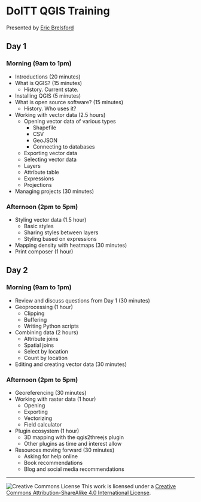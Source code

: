# DoITT QGIS Training

Presented by [Eric Brelsford](http://ebrelsford.github.io/)

## Day 1

### Morning (9am to 1pm)
 * Introductions (20 minutes)
 * What is QGIS? (15 minutes)
   * History. Current state.
 * Installing QGIS (5 minutes)
 * What is open source software? (15 minutes)
   * History. Who uses it?
 * Working with vector data (2.5 hours)
   * Opening vector data of various types
     * Shapefile
     * CSV
     * GeoJSON
     * Connecting to databases
   * Exporting vector data
   * Selecting vector data
   * Layers
   * Attribute table
   * Expressions
   * Projections
 * Managing projects (30 minutes)

### Afternoon (2pm to 5pm)
 * Styling vector data (1.5 hour)
   * Basic styles
   * Sharing styles between layers
   * Styling based on expressions
 * Mapping density with heatmaps (30 minutes)
 * Print composer (1 hour)

## Day 2

### Morning (9am to 1pm)
 * Review and discuss questions from Day 1 (30 minutes)
 * Geoprocessing (1 hour)
   * Clipping
   * Buffering
   * Writing Python scripts
 * Combining data (2 hours)
   * Attribute joins
   * Spatial joins
   * Select by location
   * Count by location
 * Editing and creating vector data (30 minutes)

### Afternoon (2pm to 5pm)
 * Georeferencing (30 minutes)
 * Working with raster data (1 hour)
   * Opening
   * Exporting
   * Vectorizing
   * Field calculator
 * Plugin ecosystem (1 hour)
   * 3D mapping with the qgis2threejs plugin
   * Other plugins as time and interest allow
 * Resources moving forward (30 minutes)
   * Asking for help online
   * Book recommendations
   * Blog and social media recommendations

---

![Creative Commons License](https://i.creativecommons.org/l/by-sa/4.0/88x31.png)
This work is licensed under a [Creative Commons Attribution-ShareAlike 4.0 International License](http://creativecommons.org/licenses/by-sa/4.0/).
